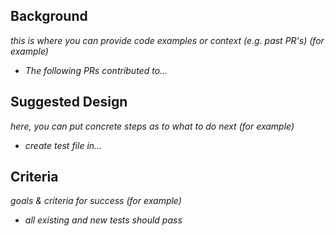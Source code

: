 <!-- < < < < < < < < < < < < < < < < < < < < < < < < < < < < < < < < < ☺
v                               ✰  Thanks for creating an issue! ✰    
☺ > > > > > > > > > > > > > > > > > > > > > > > > > > > > > > > > >  -->

## Background
*this is where you can provide code examples or context (e.g. past PR's)*
*(for example)*
- *The following PRs contributed to...*

## Suggested Design
*here, you can put concrete steps as to what to do next*
*(for example)*
- *create test file in...*
## Criteria
*goals & criteria for success*
*(for example)*
- *all existing and new tests should pass*
